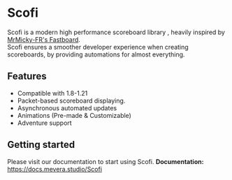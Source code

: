 # Scofi
Scofi is a modern high performance scoreboard library , heavily inspired by [MrMicky-FR's Fastboard](https://github.com/MrMicky-FR/FastBoard). </br>
Scofi ensures a smoother developer experience when creating scoreboards, by providing automations for almost everything.

## Features
- Compatible with 1.8-1.21
- Packet-based scoreboard displaying.
- Asynchronous automated updates
- Animations (Pre-made & Customizable)
- Adventure support

## Getting started
Please visit our documentation to start using Scofi.
**Documentation:** https://docs.mevera.studio/Scofi
